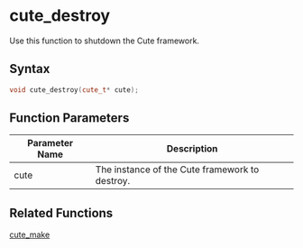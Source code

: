 # cute_destroy

Use this function to shutdown the Cute framework.

## Syntax

```cpp
void cute_destroy(cute_t* cute);
```

## Function Parameters

Parameter Name | Description
--- | ---
cute | The instance of the Cute framework to destroy.

## Related Functions

[cute_make](https://github.com/RandyGaul/cute_framework/blob/master/doc/cute/cute_make.md)
